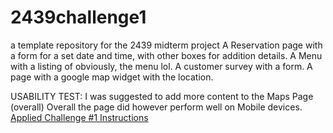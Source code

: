 # 2439challenge1
a template repository for the 2439 midterm project
A Reservation page with a form for a set date and time, with other boxes for addition details. A Menu with a listing of obviously, the menu lol. A customer survey with a form. A page with a google map widget with the location.

USABILITY TEST:
I was suggested to add more content to the Maps Page (overall)
Overall the page did however perform well on Mobile devices.
[Applied Challenge #1 Instructions](https://docs.google.com/document/d/e/2PACX-1vTbclFb83xohS9hWkVu7YA7JnSVJqh5Lz53HwQE6UONAhgtpvLjYeUGF1lqurwyjg/pub)
